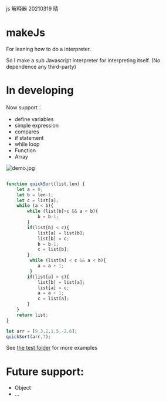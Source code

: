 js 解释器 20210319 晴 
# makeJs

For leaning how to do a interpreter. 

So I make a sub Javascript interpreter for interpreting itself.
(No dependence any third-party)


# In developing

Now support：

* define variables
* simple expression
* compares
* if statement
* while loop
* Function
* Array


![demo.jpg](/demo.gif)

```js

function quickSort(list,len) {
    let a = 0;
    let b = len-1;
    let c = list[a];
    while (a < b){
        while (list[b]>c && a < b){
            b = b-1;
        }
        if(list[b] < c){
            list[a] = list[b];
            list[b] = c;
            b = b-1;
            c = list[b];
        }
         while (list[a] < c && a < b){
            a = a + 1;
         }
        if(list[a] > c){
            list[b] = list[a];
            list[a] = c;
            a = a + 1;
            c = list[a];
        }
    }
    return list;
}

let arr = [9,3,2,1,5,-2,6];
quickSort(arr,7);

```

See <a href="https://github.com/zuluoaaa/makeJs/tree/master/test">the test folder</a> for more examples
 
 # Future support:
 * Object
 * ...
 
 
 
